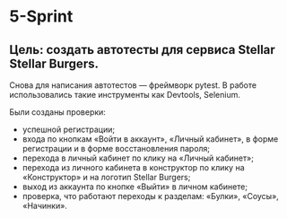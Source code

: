 # 5-Sprint

## Цель: создать автотесты для сервиса Stellar Stellar Burgers.

Cнова для написания автотестов — фреймворк pytest.
В работе использовались такие инструменты как Devtools, Selenium.

Были созданы проверки:
- успешной регистрации;
- входа по кнопкам «Войти в аккаунт», «Личный кабинет», в форме регистрации
и в форме восстановления пароля;
- перехода в личный кабинет по клику на «Личный кабинет»;
- перехода из личного кабинета в конструктор по клику на «Конструктор» и на логотип Stellar Burgers;
- выход из аккаунта по кнопке «Выйти» в личном кабинете;
- проверка, что работают переходы к разделам: «Булки», «Соусы», «Начинки».




